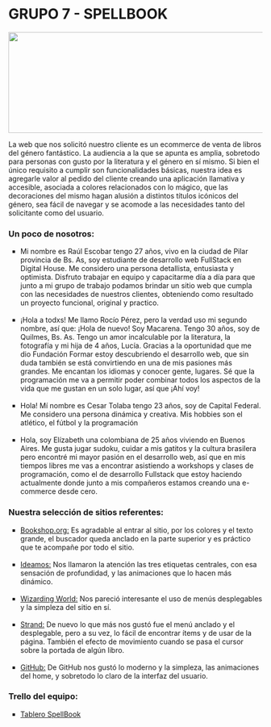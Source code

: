 

<h1> GRUPO 7 - SPELLBOOK </h1>

<img src="https://github.com/MacarenaPrz/grupo_7_Spellbook/blob/master/public/images/Dise%C3%B1o%20y%20Logo/Logo-Berkshire.png?raw=true" width="980" height="200" />

La web que nos solicitó nuestro cliente es un ecommerce de venta de libros del género fantástico. La audiencia a la que se apunta es amplia, sobretodo para personas con gusto por la literatura y el género en sí mismo.
Si bien el único requisito a cumplir son funcionalidades básicas, nuestra idea es agregarle valor al pedido del cliente creando una aplicación llamativa y accesible, asociada a colores relacionados con lo mágico, que las decoraciones del mismo hagan alusión a distintos títulos icónicos del género, sea fácil de navegar y se acomode a las necesidades tanto del solicitante como del usuario.


<h3>Un poco de nosotros:</h3>

<ul type="square">
<li>Mi nombre es Raúl Escobar tengo 27 años, vivo en la ciudad de Pilar provincia de Bs. As, soy estudiante de desarrollo web FullStack en Digital House. Me considero una persona detallista, entusiasta y optimista. Disfruto trabajar en equipo y capacitarme día a día para que junto a mi grupo de trabajo podamos brindar un sitio web que cumpla con las necesidades de nuestros clientes, obteniendo como resultado un proyecto funcional, original y practico.</li>
<br>
<li>¡Hola a todxs! Me llamo Rocío Pérez, pero la verdad uso mi segundo nombre, así que: ¡Hola de nuevo! Soy Macarena. Tengo 30 años, soy de Quilmes, Bs. As. Tengo un amor incalculable por la literatura, la fotografía y mi hija de 4 años, Lucía. Gracias a la oportunidad que me dio Fundación Formar estoy descubriendo el desarrollo web, que sin duda también se está convirtiendo en una de mis pasiones más grandes. Me encantan los idiomas y conocer gente, lugares. Sé que la programación me va a permitir poder combinar todos los aspectos de la vida que me gustan en un solo lugar, así que ¡Ahí voy!</li>
<br>
<li>Hola! Mí nombre es Cesar Tolaba tengo 23 años, soy de Capital Federal. Me considero una persona dinámica y creativa. Mis hobbies son el atlético, el fútbol y la programación</li>
<br>
<li>Hola, soy Elízabeth una colombiana de 25 años viviendo en Buenos Aires. Me gusta jugar sudoku, cuidar a mis gatitos y la cultura brasilera pero encontré mi mayor pasión en el desarrollo web, así que en mis tiempos libres me vas a encontrar asistiendo a workshops y clases de programación, como el de desarrollo Fullstack que estoy haciendo actualmente donde junto a mis compañeros estamos creando una e-commerce desde cero.</li>
</ul>

<h3>Nuestra selección de sitios referentes:</h3>
<ul type="square">
<li><a href ="https://bookshop.org/" target="_blank">Bookshop.org:</a>
Es agradable al entrar al sitio, por los colores y el texto grande, el buscador queda anclado en la parte superior y es práctico que te acompañe por todo el sitio.</li>
<br>
<li><a href ="https://ideamos.com.ar/" target="_blank">Ideamos:</a>
Nos llamaron la atención las tres etiquetas centrales, con esa sensación de profundidad, y las animaciones que lo hacen más dinámico.</li>
<br>
<li><a href ="https://www.wizardingworld.com/" target="_blank">Wizarding World:</a>
Nos pareció interesante el uso de menús desplegables y la simpleza del sitio en sí.</li>
<br>
<li><a href ="https://www.strandbooks.com/" target="_blank">Strand:</a> 
De nuevo lo que más nos gustó fue el menú anclado y el desplegable, pero a su vez, lo fácil de encontrar ítems y de usar de la página. También el efecto de movimiento cuando se pasa el cursor sobre la portada de algún libro.</li>
<br>
<li><a href ="https://github.com/" target="_blank">GitHub:</a> 
De GitHub nos gustó lo moderno y la simpleza, las animaciones del home, y sobretodo lo claro de la interfaz del usuario.</li></ul>

<h3>Trello del equipo:</h3>
<ul type="square">
<li><a href ="https://trello.com/b/TAZy8xPk/proyecto-integrador-equipo-7" target="_blank">Tablero SpellBook</a></li></ul>


